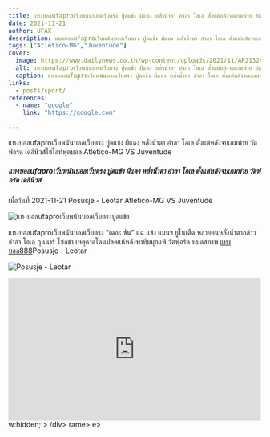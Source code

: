 ```yaml
---
title: แทงบอลufaproเว็บพนันบอลเว็บตรง ปูดแข้ง ผีแดง หลั่งน้ำตา อำลา โอเล ตั้งแต่หลังจบเกมพ่าย วัตฟอร์ด  เดลีนีวส์
date: 2021-11-21
author: UFAX
description: แทงบอลufaproเว็บพนันบอลเว็บตรง ปูดแข้ง ผีแดง หลั่งน้ำตา อำลา โอเล ตั้งแต่หลังจบเกมพ่าย วัตฟอร์ด  เดลีนีวส์ 2021-11-21
tags: ["Atletico-MG","Juventude"]
cover:
  image: https://www.dailynews.co.th/wp-content/uploads/2021/11/AP21324621563384.jpg
  alt: แทงบอลufaproเว็บพนันบอลเว็บตรง ปูดแข้ง ผีแดง หลั่งน้ำตา อำลา โอเล ตั้งแต่หลังจบเกมพ่าย วัตฟอร์ด  เดลีนีวส์
  caption: แทงบอลufaproเว็บพนันบอลเว็บตรง ปูดแข้ง ผีแดง หลั่งน้ำตา อำลา โอเล ตั้งแต่หลังจบเกมพ่าย วัตฟอร์ด  เดลีนีวส์
links:
  - posts/sport/
references:
  - name: "google"
    link: "https://google.com"

---
```


แทงบอลufaproเว็บพนันบอลเว็บตรง ปูดแข้ง ผีแดง หลั่งน้ำตา อำลา โอเล ตั้งแต่หลังจบเกมพ่าย วัตฟอร์ด  เดลีนีวส์ไฮไลท์ฟุตบอล Atletico-MG VS Juventude

<!--more-->

##### แทงบอลufaproเว็บพนันบอลเว็บตรง ปูดแข้ง ผีแดง หลั่งน้ำตา อำลา โอเล ตั้งแต่หลังจบเกมพ่าย วัตฟอร์ด  เดลีนีวส์


เมื่อวันที่ 2021-11-21 Posusje - Leotar Atletico-MG VS Juventude

![แทงบอลufaproเว็บพนันบอลเว็บตรงปูดแข้ง](https://www.dailynews.co.th/wp-content/uploads/2021/11/AP21324621563384.jpg "แทงบอลufaproเว็บพนันบอลเว็บตรงปูดแข้ง")


แทงบอลufaproเว็บพนันบอลเว็บตรง "เดอะ ซัน" แฉ แข้ง แมนฯ ยูไนเต็ด หลายคนหลั่งน้ำตากล่าวอำลา โอเล กุนนาร์ โซลชา เหตุคาดโดนปลดแน่หลังพาทีมบุกแพ้ วัตฟอร์ด หมดสภาพ <a href="https://bit.ly/3ovjgXC">แทงบอล888</a>Posusje - Leotar

![Posusje - Leotar](https://www.scorebat.com/og/m/og1132550.jpeg "Posusje - Leotar")


<div style='width:100%;height:0px;position:relative;padding-bottom:56.250%;'><iframe src='https://www.scorebat.com/embed/v/619a8179e0908/?utm_source=api&utm_medium=video&utm_campaign=dflt' frameborder='0' width='100%' height='100%' allowfullscreen allow='autoplay; fullscreen' style='width:100%;height:100%;position:absolute;left:0px;top:0px;overflow:hidden;'></iframe></div>
w:hidden;'></iframe></div>
/div>
rame></div>
e></div>
